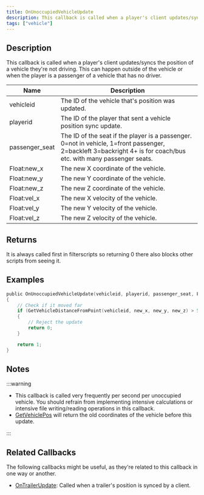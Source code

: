 ```yaml
---
title: OnUnoccupiedVehicleUpdate
description: This callback is called when a player's client updates/syncs the position of a vehicle they're not driving.
tags: ["vehicle"]
---
```


## Description

This callback is called when a player's client updates/syncs the position of a vehicle they're not driving. This can happen outside of the vehicle or when the player is a passenger of a vehicle that has no driver.

| Name           | Description                                                                                                                                                      |
| -------------- | ---------------------------------------------------------------------------------------------------------------------------------------------------------------- |
| vehicleid      | The ID of the vehicle that's position was updated.                                                                                                               |
| playerid       | The ID of the player that sent a vehicle position sync update.                                                                                                   |
| passenger_seat | The ID of the seat if the player is a passenger. 0=not in vehicle, 1=front passenger, 2=backleft 3=backright 4+ is for coach/bus etc. with many passenger seats. |
| Float:new_x    | The new X coordinate of the vehicle.                                                                                                                             |
| Float:new_y    | The new Y coordinate of the vehicle.                                                                                                                             |
| Float:new_z    | The new Z coordinate of the vehicle.                                                                                                                             |
| Float:vel_x    | The new X velocity of the vehicle.                                                                                                                               |
| Float:vel_y    | The new Y velocity of the vehicle.                                                                                                                               |
| Float:vel_z    | The new Z velocity of the vehicle.                                                                                                                               |

## Returns

It is always called first in filterscripts so returning 0 there also blocks other scripts from seeing it.

## Examples

```c
public OnUnoccupiedVehicleUpdate(vehicleid, playerid, passenger_seat, Float:new_x, Float:new_y, Float:new_z, Float:vel_x, Float:vel_y, Float:vel_z)
{
    // Check if it moved far
    if (GetVehicleDistanceFromPoint(vehicleid, new_x, new_y, new_z) > 50.0)
    {
        // Reject the update
        return 0;
    }

    return 1;
}
```

## Notes

:::warning

- This callback is called very frequently per second per unoccupied vehicle. You should refrain from implementing intensive calculations or intensive file writing/reading operations in this callback. 
- [GetVehiclePos](../functions/GetVehiclePos) will return the old coordinates of the vehicle before this update.

:::

## Related Callbacks

The following callbacks might be useful, as they're related to this callback in one way or another. 

- [OnTrailerUpdate](OnTrailerUpdate): Called when a trailer's position is synced by a client.

